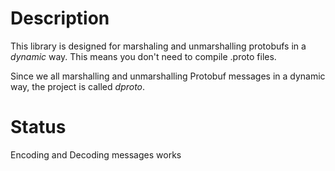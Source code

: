 # Description
This library is designed for marshaling and unmarshalling protobufs in a *dynamic* way.
This means you don't need to compile .proto files.

Since we all marshalling and unmarshalling Protobuf messages in a dynamic way,
the project is called *dproto*.

# Status
Encoding and Decoding messages works